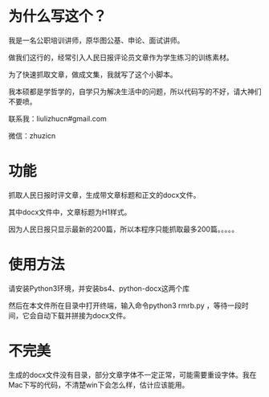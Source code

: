 # 为什么写这个？

我是一名公职培训讲师，原华图公基、申论、面试讲师。

做我们这行的，经常引入人民日报评论员文章作为学生练习的训练素材。

为了快速抓取文章，做成文集，我就写了这个小脚本。

我本硕都是学哲学的，自学只为解决生活中的问题，所以代码写的不好，请大神们不要喷。

联系我：liulizhucn#gmail.com 
 
微信：zhuzicn

# 功能

抓取人民日报时评文章，生成带文章标题和正文的docx文件。

其中docx文件中，文章标题为H1样式。

因为人民日报只显示最新的200篇，所以本程序只能抓取最多200篇。。。。。

# 使用方法

请安装Python3环境，并安装bs4、python-docx这两个库

然后在本文件所在目录中打开终端，输入命令python3 rmrb.py ，等待一段时间，它会自动下载并拼接为docx文件。

# 不完美

生成的docx文件没有目录，部分文章字体不一定正常，可能需要重设字体。我在Mac下写的代码，不清楚win下会怎么样，估计应该能用。
